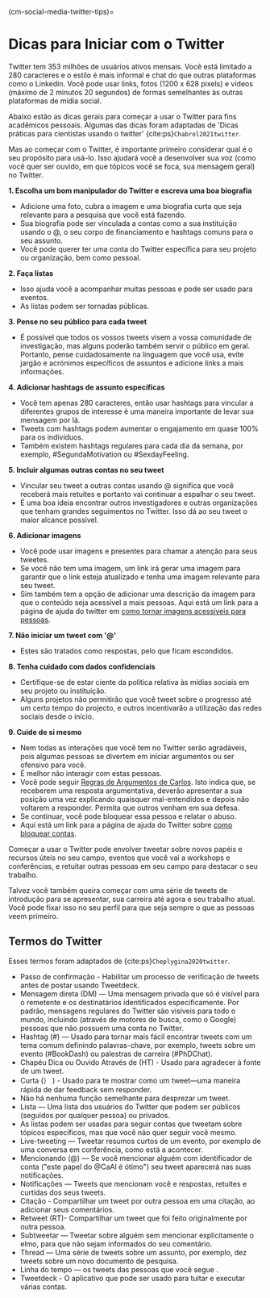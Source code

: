 (cm-social-media-twitter-tips)=
# Dicas para Iniciar com o Twitter

Twitter tem 353 milhões de usuários ativos mensais. Você está limitado a 280 caracteres e o estilo é mais informal e chat do que outras plataformas como o Linkedin. Você pode usar links, fotos (1200 x 628 pixels) e vídeos (máximo de 2 minutos 20 segundos) de formas semelhantes às outras plataformas de mídia social.

Abaixo estão as dicas gerais para começar a usar o Twitter para fins acadêmicos pessoais. Algumas das dicas foram adaptadas de 'Dicas práticas para cientistas usando o twitter' {cite:ps}`Chabrol2021twitter`.

Mas ao começar com o Twitter, é importante primeiro considerar qual é o seu propósito para usá-lo. Isso ajudará você a desenvolver sua voz (como você quer ser ouvido, em que tópicos você se foca, sua mensagem geral) no Twitter.

**1. Escolha um bom manipulador do Twitter e escreva uma boa biografia**

* Adicione uma foto, cubra a imagem e uma biografia curta que seja relevante para a pesquisa que você está fazendo.
* Sua biografia pode ser vinculada a contas como a sua instituição usando o @, o seu corpo de financiamento e hashtags comuns para o seu assunto.
* Você pode querer ter uma conta do Twitter específica para seu projeto ou organização, bem como pessoal.

**2. Faça listas**

* Isso ajuda você a acompanhar muitas pessoas e pode ser usado para eventos.
* As listas podem ser tornadas públicas.

**3. Pense no seu público para cada tweet**

* É possível que todos os vossos tweets visem a vossa comunidade de investigação, mas alguns poderão também servir o público em geral. Portanto, pense cuidadosamente na linguagem que você usa, evite jargão e acrónimos específicos de assuntos e adicione links a mais informações.

**4. Adicionar hashtags de assunto específicas**

* Você tem apenas 280 caracteres, então usar hashtags para vincular a diferentes grupos de interesse é uma maneira importante de levar sua mensagem por lá.
* Tweets com hashtags podem aumentar o engajamento em quase 100% para os indivíduos.
* Também existem hashtags regulares para cada dia da semana, por exemplo, #SegundaMotivation ou #SexdayFeeling.

**5. Incluir algumas outras contas no seu tweet**

* Vincular seu tweet a outras contas usando @ significa que você receberá mais retuítes e portanto vai continuar a espalhar o seu tweet.
* É uma boa ideia encontrar outros investigadores e outras organizações que tenham grandes seguimentos no Twitter. Isso dá ao seu tweet o maior alcance possível.

**6. Adicionar imagens**

* Você pode usar imagens e presentes para chamar a atenção para seus tweetes.
* Se você não tem uma imagem, um link irá gerar uma imagem para garantir que o link esteja atualizado e tenha uma imagem relevante para seu tweet.
* Sim também tem a opção de adicionar uma descrição da imagem para que o conteúdo seja acessível a mais pessoas. Aqui está um link para a página de ajuda do twitter em [como tornar imagens acessíveis para pessoas](https://help.twitter.com/en/using-twitter/picture-descriptions).

**7. Não iniciar um tweet com '@'**

* Estes são tratados como respostas, pelo que ficam escondidos.

**8. Tenha cuidado com dados confidenciais**

* Certifique-se de estar ciente da política relativa às mídias sociais em seu projeto ou instituição.
* Alguns projetos não permitirão que você tweet sobre o progresso até um certo tempo do projecto, e outros incentivarão a utilização das redes sociais desde o início.

**9. Cuide de si mesmo**

* Nem todas as interações que você tem no Twitter serão agradáveis, pois algumas pessoas se divertem em iniciar argumentos ou ser ofensivo para você.
* É melhor não interagir com estas pessoas.
* Você pode seguir [Regras de Argumentos de Carlos](https://geekfeminism.wikia.org/wiki/Charles%27_Rules_of_Argument). Isto indica que, se receberem uma resposta argumentativa, deverão apresentar a sua posição uma vez explicando quaisquer mal-entendidos e depois não voltarem a responder. Permita que outros venham em sua defesa.
* Se continuar, você pode bloquear essa pessoa e relatar o abuso.
* Aqui está um link para a página de ajuda do Twitter sobre [como bloquear contas](https://help.twitter.com/en/using-twitter/blocking-and-unblocking-accounts).

Começar a usar o Twitter pode envolver tweetar sobre novos papéis e recursos úteis no seu campo, eventos que você vai a workshops e conferências, e retuitar outras pessoas em seu campo para destacar o seu trabalho.

Talvez você também queira começar com uma série de tweets de introdução para se apresentar, sua carreira até agora e seu trabalho atual. Você pode fixar isso no seu perfil para que seja sempre o que as pessoas veem primeiro.


## Termos do Twitter

Esses termos foram adaptados de {cite:ps}`Cheplygina2020twitter`.

* Passo de confirmação - Habilitar um processo de verificação de tweets antes de postar usando Tweetdeck.
* Mensagem direta (DM) — Uma mensagem privada que só é visível para o remetente e os destinatários identificados especificamente. Por padrão, mensagens regulares do Twitter são visíveis para todo o mundo, incluindo (através de motores de busca, como o Google) pessoas que não possuem uma conta no Twitter.
* Hashtag (#) — Usado para tornar mais fácil encontrar tweets com um tema comum definindo palavras-chave, por exemplo, tweets sobre um evento (#BookDash) ou palestras de carreira (#PhDChat).
* Chapéu Dica ou Ouvido Através de (HT) - Usado para agradecer à fonte de um tweet.
* Curta (） ) - Usado para te mostrar como um tweet—uma maneira rápida de dar feedback sem responder.
* Não há nenhuma função semelhante para desprezar um tweet.
* Lista — Uma lista dos usuários do Twitter que podem ser públicos (seguidos por qualquer pessoa) ou privados.
* As listas podem ser usadas para seguir contas que tweetam sobre tópicos específicos, mas que você não quer seguir você mesmo.
* Live-tweeting — Tweetar resumos curtos de um evento, por exemplo de uma conversa em conferência, como está a acontecer.
* Mencionando (@) — Se você mencionar alguém com identificador de conta ("este papel do @CaAl é ótimo") seu tweet aparecerá nas suas notificações.
* Notificações — Tweets que mencionam você e respostas, retuítes e curtidas dos seus tweets.
* Citação - Compartilhar um tweet por outra pessoa em uma citação, ao adicionar seus comentários.
* Retweet (RT)- Compartilhar um tweet que foi feito originalmente por outra pessoa.
* Subtweetar — Tweetar sobre alguém sem mencionar explicitamente o elmo, para que não sejam informados do seu comentário.
* Thread — Uma série de tweets sobre um assunto, por exemplo, dez tweets sobre um novo documento de pesquisa.
* Linha do tempo — os tweets das pessoas que você segue .
* Tweetdeck - O aplicativo que pode ser usado para tuitar e executar várias contas.
